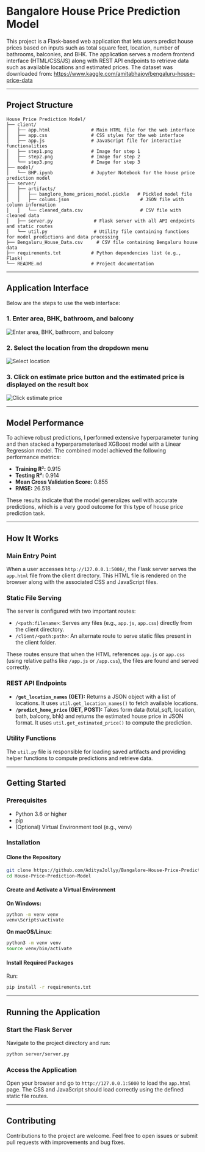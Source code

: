 # Bangalore House Price Prediction Model

This project is a Flask-based web application that lets users predict house prices based on inputs such as total square feet, location, number of bathrooms, balconies, and BHK. The application serves a modern frontend interface (HTML/CSS/JS) along with REST API endpoints to retrieve data such as available locations and estimated prices.
The dataset was downloaded from: https://www.kaggle.com/amitabhajoy/bengaluru-house-price-data

---

## Project Structure
```
House Price Prediction Model/
├── client/
│   ├── app.html               # Main HTML file for the web interface
│   ├── app.css                # CSS styles for the web interface
│   ├── app.js                 # JavaScript file for interactive functionalities
│   ├── step1.png              # Image for step 1
│   ├── step2.png              # Image for step 2
│   └── step3.png              # Image for step 3
├── model/
│   └── BHP.ipynb              # Jupyter Notebook for the house price prediction model
├── server/
│   ├── artifacts/
│   │   ├── banglore_home_prices_model.pickle   # Pickled model file
│   │   ├── colums.json                          # JSON file with column information
│   │   └── cleaned_data.csv                     # CSV file with cleaned data
│   ├── server.py               # Flask server with all API endpoints and static routes
│   └── util.py                 # Utility file containing functions for model predictions and data processing
├── Bengaluru_House_Data.csv     # CSV file containing Bengaluru house data
├── requirements.txt           # Python dependencies list (e.g., Flask)
└── README.md                  # Project documentation

```

---

## Application Interface

Below are the steps to use the web interface:

### 1. Enter area, BHK, bathroom, and balcony
![Enter area, BHK, bathroom, and balcony](client/step1.png)

### 2. Select the location from the dropdown menu
![Select location](client/step2.png)

### 3. Click on estimate price button and the estimated price is displayed on the result box
![Click estimate price](client/step3.png)

---

## Model Performance

To achieve robust predictions, I performed extensive hyperparameter tuning and then stacked a hyperparameterised XGBoost model with a Linear Regression model. The combined model achieved the following performance metrics:

- **Training R²:** 0.915  
- **Testing R²:** 0.914  
- **Mean Cross Validation Score:** 0.855 
- **RMSE:** 26.518  

These results indicate that the model generalizes well with accurate predictions, which is a very good outcome for this type of house price prediction task.

---

## How It Works

### Main Entry Point
When a user accesses `http://127.0.0.1:5000/`, the Flask server serves the `app.html` file from the client directory. This HTML file is rendered on the browser along with the associated CSS and JavaScript files.

### Static File Serving
The server is configured with two important routes:
- `/<path:filename>`: Serves any files (e.g., `app.js`, `app.css`) directly from the client directory.
- `/client/<path:path>`: An alternate route to serve static files present in the client folder.

These routes ensure that when the HTML references `app.js` or `app.css` (using relative paths like `/app.js` or `/app.css`), the files are found and served correctly.

### REST API Endpoints
- **`/get_location_names` (GET):** Returns a JSON object with a list of locations. It uses `util.get_location_names()` to fetch available locations.
- **`/predict_home_price` (GET, POST):** Takes form data (total_sqft, location, bath, balcony, bhk) and returns the estimated house price in JSON format. It uses `util.get_estimated_price()` to compute the prediction.

### Utility Functions
The `util.py` file is responsible for loading saved artifacts and providing helper functions to compute predictions and retrieve data.

---

## Getting Started

### Prerequisites
- Python 3.6 or higher
- pip
- (Optional) Virtual Environment tool (e.g., venv)

### Installation

#### Clone the Repository
```sh
git clone https://github.com/AdityaJollyy/Bangalore-House-Price-Prediction-Model.git
cd House-Price-Prediction-Model
```

#### Create and Activate a Virtual Environment

**On Windows:**
```sh
python -m venv venv
venv\Scripts\activate
```

**On macOS/Linux:**
```sh
python3 -m venv venv
source venv/bin/activate
```

#### Install Required Packages
Run:
```sh
pip install -r requirements.txt
```

---

## Running the Application

### Start the Flask Server
Navigate to the project directory and run:
```sh
python server/server.py
```

### Access the Application
Open your browser and go to `http://127.0.0.1:5000` to load the `app.html` page. The CSS and JavaScript should load correctly using the defined static file routes.

---

## Contributing
Contributions to the project are welcome. Feel free to open issues or submit pull requests with improvements and bug fixes.

